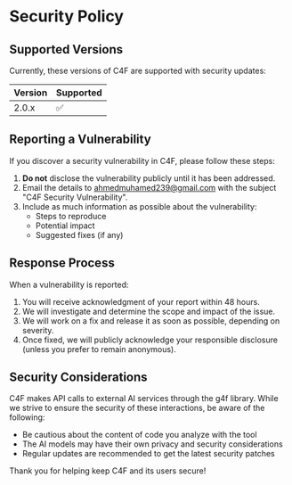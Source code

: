 # Security Policy

## Supported Versions

Currently, these versions of C4F are supported with security updates:

| Version | Supported          |
|---------|--------------------|
| 2.0.x   | :white_check_mark: |

## Reporting a Vulnerability

If you discover a security vulnerability in C4F, please follow these steps:

1. **Do not** disclose the vulnerability publicly until it has been addressed.
2. Email the details to [ahmedmuhamed239@gmail.com](mailto:ahmedmuhamed239@gmail.com) with the subject "C4F Security Vulnerability".
3. Include as much information as possible about the vulnerability:
   - Steps to reproduce
   - Potential impact
   - Suggested fixes (if any)

## Response Process

When a vulnerability is reported:

1. You will receive acknowledgment of your report within 48 hours.
2. We will investigate and determine the scope and impact of the issue.
3. We will work on a fix and release it as soon as possible, depending on severity.
4. Once fixed, we will publicly acknowledge your responsible disclosure (unless you prefer to remain anonymous).

## Security Considerations

C4F makes API calls to external AI services through the g4f library. While we strive to ensure the security of these interactions, be aware of the following:

- Be cautious about the content of code you analyze with the tool
- The AI models may have their own privacy and security considerations
- Regular updates are recommended to get the latest security patches

Thank you for helping keep C4F and its users secure!